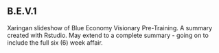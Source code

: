 ## B.E.V.1

Xaringan slideshow of Blue Economy Visionary Pre-Training. A summary created with Rstudio. May extend to a complete summary - going on to include the full six (6) week affair.
